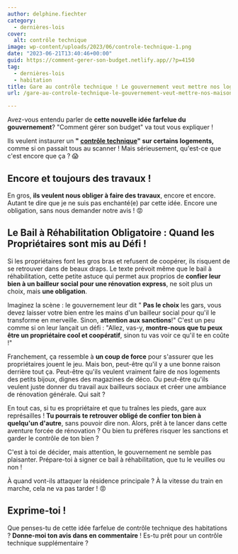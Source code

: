 ```yaml
---
author: delphine.fiechter
category:
  - dernières-lois
cover:
  alt: contrôle technique
image: wp-content/uploads/2023/06/controle-technique-1.png
date: "2023-06-21T13:40:46+00:00"
guid: https://comment-gerer-son-budget.netlify.app//?p=4150
tag:
  - dernières-lois
  - habitation
title: Gare au contrôle technique ! Le gouvernement veut mettre nos logements sur le gril !
url: /gare-au-controle-technique-le-gouvernement-veut-mettre-nos-maisons-sur-le-gril/

---
```

Avez-vous entendu parler de **cette nouvelle idée farfelue du gouvernement**? "Comment gérer son budget" va tout vous expliquer !

Ils veulent instaurer un **" [contrôle technique](https://www.capital.fr/immobilier/proprietaires-un-controle-technique-bientot-obligatoire-pour-vos-logements-1468774 "contrôle technique")" sur certains logements,** comme si on passait tous au scanner ! Mais sérieusement, qu'est-ce que c'est encore que ça ? 😱

## Encore et toujours des travaux !

En gros, **ils veulent nous obliger à faire des travaux**, encore et encore. Autant te dire que je ne suis pas enchanté(e) par cette idée. Encore une obligation, sans nous demander notre avis ! 😡

## Le Bail à Réhabilitation Obligatoire : Quand les Propriétaires sont mis au Défi !

Si les propriétaires font les gros bras et refusent de coopérer, ils risquent de se retrouver dans de beaux draps. Le texte prévoit même que le bail à réhabilitation, cette petite astuce qui permet aux proprios de **confier leur bien à un bailleur social pour une rénovation express**, ne soit plus un choix, mais **une obligation**.

Imaginez la scène : le gouvernement leur dit " **Pas le choix** les gars, vous devez laisser votre bien entre les mains d'un bailleur social pour qu'il le transforme en merveille. Sinon, **attention aux sanctions**!" C'est un peu comme si on leur lançait un défi : "Allez, vas-y, **montre-nous que tu peux être un propriétaire cool et coopératif**, sinon tu vas voir ce qu'il te en coûte !"

Franchement, ça ressemble à **un coup de force** pour s'assurer que les propriétaires jouent le jeu. Mais bon, peut-être qu'il y a une bonne raison derrière tout ça. Peut-être qu'ils veulent vraiment faire de nos logements des petits bijoux, dignes des magazines de déco. Ou peut-être qu'ils veulent juste donner du travail aux bailleurs sociaux et créer une ambiance de rénovation générale. Qui sait ?

En tout cas, si tu es propriétaire et que tu traînes les pieds, gare aux représailles ! **Tu pourrais te retrouver obligé de confier ton bien à quelqu'un d'autre**, sans pouvoir dire non. Alors, prêt à te lancer dans cette aventure forcée de rénovation ? Ou bien tu préfères risquer les sanctions et garder le contrôle de ton bien ?

C'est à toi de décider, mais attention, le gouvernement ne semble pas plaisanter. Prépare-toi à signer ce bail à réhabilitation, que tu le veuilles ou non !

À quand vont-ils attaquer la résidence principale ? À la vitesse du train en marche, cela ne va pas tarder ! 😡

## Exprime-toi !

Que penses-tu de cette idée farfelue de contrôle technique des habitations ? **Donne-moi ton avis dans en commentaire** ! Es-tu prêt pour un contrôle technique supplémentaire ?
